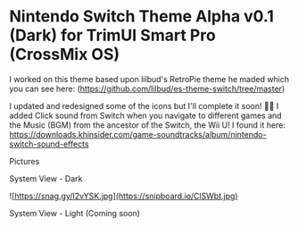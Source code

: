 # Nintendo Switch Theme Alpha v0.1 (Dark) for TrimUI Smart Pro (CrossMix OS)
I worked on this theme based upon lilbud's RetroPie theme he maded which you can see here:
(https://github.com/lilbud/es-theme-switch/tree/master) 

I updated and redesigned some of the icons but I'll complete it soon! 🙏✨
I added Click sound from Switch when you navigate to different games and the Music (BGM) from the ancestor of the Switch, the Wii U!
I found it here:
https://downloads.khinsider.com/game-soundtracks/album/nintendo-switch-sound-effects

Pictures

System View - Dark

![https://snag.gy/I2vYSK.jpg](https://snipboard.io/ClSWbt.jpg)

System View - Light (Coming soon)
